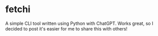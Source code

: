 # fetchi
A simple CLI tool written using Python with ChatGPT. Works great, so I decided to post it's easier for me to share this with others! 
